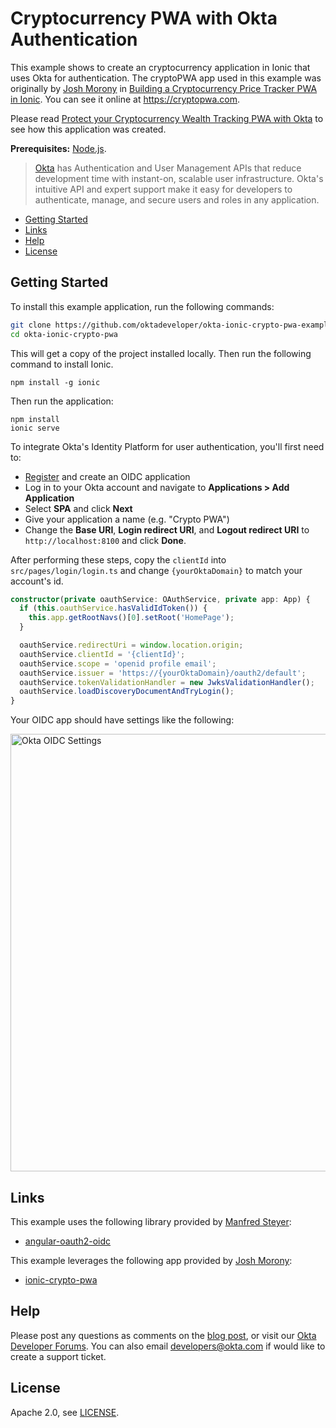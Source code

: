# Cryptocurrency PWA with Okta Authentication

This example shows to create an cryptocurrency application in Ionic that uses Okta for authentication. The cryptoPWA app used in this example was originally by [Josh Morony](https://twitter.com/joshuamorony) in [Building a Cryptocurrency Price Tracker PWA in Ionic](https://www.joshmorony.com/building-a-cryptocurrency-price-tracker-pwa-in-ionic/). You can see it online at <https://cryptopwa.com>.

Please read [Protect your Cryptocurrency Wealth Tracking PWA with Okta](https://developer.okta.com/blog/2018/01/18/cryptocurrency-pwa-secured-by-okta) to see how this application was created.

**Prerequisites:** [Node.js](https://nodejs.org/).

> [Okta](https://developer.okta.com/) has Authentication and User Management APIs that reduce development time with instant-on, scalable user infrastructure. Okta's intuitive API and expert support make it easy for developers to authenticate, manage, and secure users and roles in any application.

* [Getting Started](#getting-started)
* [Links](#links)
* [Help](#help)
* [License](#license)

## Getting Started

To install this example application, run the following commands:

```bash
git clone https://github.com/oktadeveloper/okta-ionic-crypto-pwa-example.git
cd okta-ionic-crypto-pwa
```

This will get a copy of the project installed locally. Then run the following command to install Ionic.

```
npm install -g ionic
```

Then run the application:

```
npm install
ionic serve
```

To integrate Okta's Identity Platform for user authentication, you'll first need to:

* [Register](https://www.okta.com/developer/signup/) and create an OIDC application
* Log in to your Okta account and navigate to **Applications > Add Application** 
* Select **SPA** and click **Next**
* Give your application a name (e.g. "Crypto PWA")
* Change the **Base URI**, **Login redirect URI**, and **Logout redirect URI** to `http://localhost:8100` and click **Done**. 

After performing these steps, copy the `clientId` into `src/pages/login/login.ts` and change `{yourOktaDomain}` to match your account's id.

```typescript
constructor(private oauthService: OAuthService, private app: App) {
  if (this.oauthService.hasValidIdToken()) {
    this.app.getRootNavs()[0].setRoot('HomePage');
  }

  oauthService.redirectUri = window.location.origin;
  oauthService.clientId = '{clientId}';
  oauthService.scope = 'openid profile email';
  oauthService.issuer = 'https://{yourOktaDomain}/oauth2/default';
  oauthService.tokenValidationHandler = new JwksValidationHandler();
  oauthService.loadDiscoveryDocumentAndTryLogin();
}
```

Your OIDC app should have settings like the following:

<img src="https://developer.okta.com/assets/blog/ionic-authentication/oidc-settings-46747e5e9af164cf56d05f055a659520252558872d9319cadd831d5e7104b990.png" width="700" alt="Okta OIDC Settings"/>

## Links

This example uses the following library provided by [Manfred Steyer](https://github.com/manfredsteyer):

* [angular-oauth2-oidc](https://github.com/manfredsteyer/angular-oauth2-oidc)

This example leverages the following app provided by [Josh Morony](https://github.com/joshuamorony):

* [ionic-crypto-pwa](https://github.com/joshuamorony/ionic-crypto-pwa)

## Help

Please post any questions as comments on the [blog post](https://developer.okta.com/blog/2018/01/18/cryptocurrency-pwa-secured-by-okta), or visit our [Okta Developer Forums](https://devforum.okta.com/). You can also email developers@okta.com if would like to create a support ticket.

## License

Apache 2.0, see [LICENSE](LICENSE).
